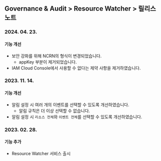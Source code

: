 ## Governance & Audit > Resource Watcher > 릴리스 노트

### 2024. 04. 23.

#### 기능 개선

- 보안 강화를 위해 NCRN의 형식이 변경되었습니다.
  - appKey 부분이 제거되었습니다.
- IAM Cloud Console에서 사용할 수 없다는 제약 사항을 제거하였습니다.


### 2023. 11. 14.
#### 기능 개선
* 알림 설정 시 여러 개의 이벤트를 선택할 수 있도록 개선하였습니다.
  * 알림 규칙은 더 이상 선택할 수 없습니다.
* 알림 설정 시 `리소스 전체`와 `이벤트 전체`를 선택할 수 있도록 개선하였습니다.

### 2023. 02. 28.
#### 기능 추가

* Resource Watcher 서비스 출시
